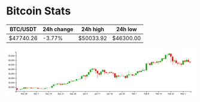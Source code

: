 # Bitcoin Stats

BTC/USDT|24h change|24h high|24h low|
|---|---|---|---|
|$47740.26|-3.77%|$50033.92|$46300.00|

<img src="./chart.svg">
